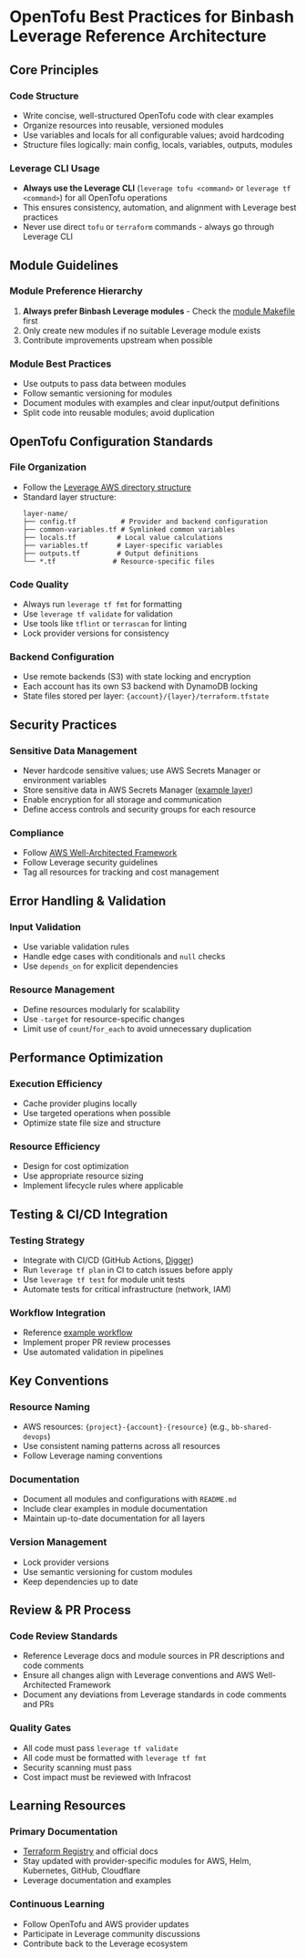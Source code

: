 # OpenTofu Best Practices for Binbash Leverage Reference Architecture

## Core Principles

### Code Structure
- Write concise, well-structured OpenTofu code with clear examples
- Organize resources into reusable, versioned modules
- Use variables and locals for all configurable values; avoid hardcoding
- Structure files logically: main config, locals, variables, outputs, modules

### Leverage CLI Usage
- **Always use the Leverage CLI** (`leverage tofu <command>` or `leverage tf <command>`) for all OpenTofu operations
- This ensures consistency, automation, and alignment with Leverage best practices
- Never use direct `tofu` or `terraform` commands - always go through Leverage CLI

## Module Guidelines

### Module Preference Hierarchy
1. **Always prefer Binbash Leverage modules** - Check the [module Makefile](https://github.com/binbashar/le-dev-tools/blob/master/terraform/Makefile) first
2. Only create new modules if no suitable Leverage module exists
3. Contribute improvements upstream when possible

### Module Best Practices
- Use outputs to pass data between modules
- Follow semantic versioning for modules
- Document modules with examples and clear input/output definitions
- Split code into reusable modules; avoid duplication

## OpenTofu Configuration Standards

### File Organization
- Follow the [Leverage AWS directory structure](https://leverage.binbash.co/user-guide/ref-architecture-aws/dir-structure)
- Standard layer structure:
  ```
  layer-name/
  ├── config.tf           # Provider and backend configuration
  ├── common-variables.tf # Symlinked common variables
  ├── locals.tf          # Local value calculations
  ├── variables.tf       # Layer-specific variables
  ├── outputs.tf         # Output definitions
  └── *.tf              # Resource-specific files
  ```

### Code Quality
- Always run `leverage tf fmt` for formatting
- Use `leverage tf validate` for validation
- Use tools like `tflint` or `terrascan` for linting
- Lock provider versions for consistency

### Backend Configuration
- Use remote backends (S3) with state locking and encryption
- Each account has its own S3 backend with DynamoDB locking
- State files stored per layer: `{account}/{layer}/terraform.tfstate`

## Security Practices

### Sensitive Data Management
- Never hardcode sensitive values; use AWS Secrets Manager or environment variables
- Store sensitive data in AWS Secrets Manager ([example layer](https://github.com/binbashar/le-tf-infra-aws/tree/master/apps-devstg/us-east-1/secrets-manager))
- Enable encryption for all storage and communication
- Define access controls and security groups for each resource

### Compliance
- Follow [AWS Well-Architected Framework](https://aws.amazon.com/architecture/well-architected)
- Follow Leverage security guidelines
- Tag all resources for tracking and cost management

## Error Handling & Validation

### Input Validation
- Use variable validation rules
- Handle edge cases with conditionals and `null` checks
- Use `depends_on` for explicit dependencies

### Resource Management
- Define resources modularly for scalability
- Use `-target` for resource-specific changes
- Limit use of `count`/`for_each` to avoid unnecessary duplication

## Performance Optimization

### Execution Efficiency
- Cache provider plugins locally
- Use targeted operations when possible
- Optimize state file size and structure

### Resource Efficiency
- Design for cost optimization
- Use appropriate resource sizing
- Implement lifecycle rules where applicable

## Testing & CI/CD Integration

### Testing Strategy
- Integrate with CI/CD (GitHub Actions, [Digger](https://digger.dev))
- Run `leverage tf plan` in CI to catch issues before apply
- Use `leverage tf test` for module unit tests
- Automate tests for critical infrastructure (network, IAM)

### Workflow Integration
- Reference [example workflow](https://github.com/binbashar/le-tf-infra-aws/blob/master/.github/workflows/testing-workflow.yml)
- Implement proper PR review processes
- Use automated validation in pipelines

## Key Conventions

### Resource Naming
- AWS resources: `{project}-{account}-{resource}` (e.g., `bb-shared-devops`)
- Use consistent naming patterns across all resources
- Follow Leverage naming conventions

### Documentation
- Document all modules and configurations with `README.md`
- Include clear examples in module documentation
- Maintain up-to-date documentation for all layers

### Version Management
- Lock provider versions
- Use semantic versioning for custom modules
- Keep dependencies up to date

## Review & PR Process

### Code Review Standards
- Reference Leverage docs and module sources in PR descriptions and code comments
- Ensure all changes align with Leverage conventions and AWS Well-Architected Framework
- Document any deviations from Leverage standards in code comments and PRs

### Quality Gates
- All code must pass `leverage tf validate`
- All code must be formatted with `leverage tf fmt`
- Security scanning must pass
- Cost impact must be reviewed with Infracost

## Learning Resources

### Primary Documentation
- [Terraform Registry](https://registry.terraform.io) and official docs
- Stay updated with provider-specific modules for AWS, Helm, Kubernetes, GitHub, Cloudflare
- Leverage documentation and examples

### Continuous Learning
- Follow OpenTofu and AWS provider updates
- Participate in Leverage community discussions
- Contribute back to the Leverage ecosystem